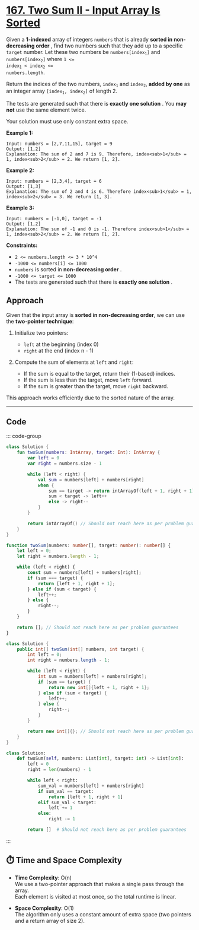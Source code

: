 # [167. Two Sum II - Input Array Is Sorted](https://leetcode.com/problems/two-sum-ii-input-array-is-sorted/description/?envType=study-plan-v2&envId=top-interview-150)

Given a **1-indexed**  array of integers <code>numbers</code> that is already **sorted in non-decreasing order** , find two numbers such that they add up to a specific <code>target</code> number. Let these two numbers be <code>numbers[index<sub>1</sub>]</code> and <code>numbers[index<sub>2</sub>]</code> where <code>1 <= index<sub>1</sub> < index<sub>2</sub> <= numbers.length</code>.

Return the indices of the two numbers, <code>index<sub>1</sub></code> and <code>index<sub>2</sub></code>, **added by one**  as an integer array <code>[index<sub>1</sub>, index<sub>2</sub>]</code> of length 2.

The tests are generated such that there is **exactly one solution** . You **may not**  use the same element twice.

Your solution must use only constant extra space.

**Example 1:** 

```
Input: numbers = [2,7,11,15], target = 9
Output: [1,2]
Explanation: The sum of 2 and 7 is 9. Therefore, index<sub>1</sub> = 1, index<sub>2</sub> = 2. We return [1, 2].
```

**Example 2:** 

```
Input: numbers = [2,3,4], target = 6
Output: [1,3]
Explanation: The sum of 2 and 4 is 6. Therefore index<sub>1</sub> = 1, index<sub>2</sub> = 3. We return [1, 3].
```

**Example 3:** 

```
Input: numbers = [-1,0], target = -1
Output: [1,2]
Explanation: The sum of -1 and 0 is -1. Therefore index<sub>1</sub> = 1, index<sub>2</sub> = 2. We return [1, 2].
```

**Constraints:** 

- <code>2 <= numbers.length <= 3 * 10^4</code>
- <code>-1000 <= numbers[i] <= 1000</code>
- <code>numbers</code> is sorted in **non-decreasing order** .
- <code>-1000 <= target <= 1000</code>
- The tests are generated such that there is **exactly one solution** .

##  Approach

Given that the input array is **sorted in non-decreasing order**, we can use the **two-pointer technique**:

1. Initialize two pointers:
   - `left` at the beginning (index 0)
   - `right` at the end (index n - 1)

2. Compute the sum of elements at `left` and `right`:
   - If the sum is equal to the target, return their (1-based) indices.
   - If the sum is less than the target, move `left` forward.
   - If the sum is greater than the target, move `right` backward.

This approach works efficiently due to the sorted nature of the array.

---

## Code

::: code-group

```kotlin [Kotlin]
class Solution {
    fun twoSum(numbers: IntArray, target: Int): IntArray {
        var left = 0
        var right = numbers.size - 1

        while (left < right) {
            val sum = numbers[left] + numbers[right]
            when {
                sum == target -> return intArrayOf(left + 1, right + 1)
                sum < target -> left++
                else -> right--
            }
        }

        return intArrayOf() // Should not reach here as per problem guarantees
    }
}
```

```typescript [TypeScript]
function twoSum(numbers: number[], target: number): number[] {
    let left = 0;
    let right = numbers.length - 1;

    while (left < right) {
        const sum = numbers[left] + numbers[right];
        if (sum === target) {
            return [left + 1, right + 1];
        } else if (sum < target) {
            left++;
        } else {
            right--;
        }
    }

    return []; // Should not reach here as per problem guarantees
}
```

```java [Java]
class Solution {
    public int[] twoSum(int[] numbers, int target) {
        int left = 0;
        int right = numbers.length - 1;

        while (left < right) {
            int sum = numbers[left] + numbers[right];
            if (sum == target) {
                return new int[]{left + 1, right + 1};
            } else if (sum < target) {
                left++;
            } else {
                right--;
            }
        }

        return new int[]{}; // Should not reach here as per problem guarantees
    }
}
```

```python [Python]
class Solution:
    def twoSum(self, numbers: List[int], target: int) -> List[int]:
        left = 0
        right = len(numbers) - 1

        while left < right:
            sum_val = numbers[left] + numbers[right]
            if sum_val == target:
                return [left + 1, right + 1]
            elif sum_val < target:
                left += 1
            else:
                right -= 1

        return []  # Should not reach here as per problem guarantees
```

:::

## ⏱️ Time and Space Complexity

- **Time Complexity**: O(n)  
  We use a two-pointer approach that makes a single pass through the array.  
  Each element is visited at most once, so the total runtime is linear.

- **Space Complexity**: O(1)  
  The algorithm only uses a constant amount of extra space (two pointers and a return array of size 2).
